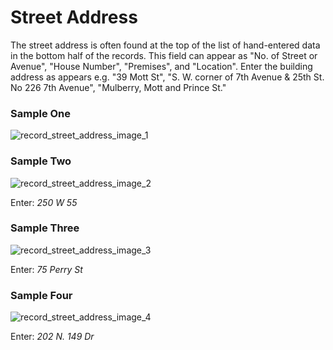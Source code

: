 # Street Address
<p>The street address is often found at the top of the list of hand-entered data in the bottom half of the records. This field can appear as "No. of Street or Avenue", "House Number", "Premises", and "Location". Enter the building address as appears e.g. "39 Mott St", "S. W. corner of 7th Avenue & 25th St. No 226 7th Avenue", "Mulberry, Mott and Prince St."</p>
<div id="accordion-help-modal">
  <h3>Sample One</h3>
  <div class="modal-field-guide" >
    <img src="/images/t_address_1.png" alt="record_street_address_image_1">
  <p></p>
  </div>
  <h3>Sample Two</h3>
  <div class="modal-field-guide" >
    <img src="/images/t_address_2.png" alt="record_street_address_image_2">
  <p>Enter: <em>250 W 55</em></p>
  </div>
  <h3>Sample Three</h3>
  <div class="modal-field-guide" >
    <img src="/images/t_address_3.png" alt="record_street_address_image_3">
  <p>Enter: <em>75 Perry St</em></p>
  </div>
  <h3>Sample Four</h3>
  <div class="modal-field-guide" >
    <img src="/images/t_address_3.png" alt="record_street_address_image_4">
  <p>Enter: <em>202 N. 149 Dr</em></p>
  </div>
</div>
